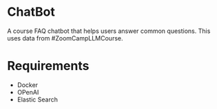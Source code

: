 # ChatBot
A course FAQ chatbot that helps users answer common questions. This uses data from #ZoomCampLLMCourse.

# Requirements
- Docker
- OPenAI
- Elastic Search
